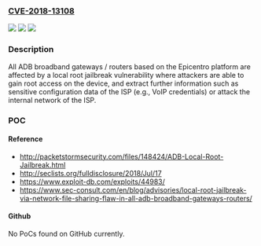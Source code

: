 ### [CVE-2018-13108](https://cve.mitre.org/cgi-bin/cvename.cgi?name=CVE-2018-13108)
![](https://img.shields.io/static/v1?label=Product&message=n%2Fa&color=blue)
![](https://img.shields.io/static/v1?label=Version&message=n%2Fa&color=blue)
![](https://img.shields.io/static/v1?label=Vulnerability&message=n%2Fa&color=brighgreen)

### Description

All ADB broadband gateways / routers based on the Epicentro platform are affected by a local root jailbreak vulnerability where attackers are able to gain root access on the device, and extract further information such as sensitive configuration data of the ISP (e.g., VoIP credentials) or attack the internal network of the ISP.

### POC

#### Reference
- http://packetstormsecurity.com/files/148424/ADB-Local-Root-Jailbreak.html
- http://seclists.org/fulldisclosure/2018/Jul/17
- https://www.exploit-db.com/exploits/44983/
- https://www.sec-consult.com/en/blog/advisories/local-root-jailbreak-via-network-file-sharing-flaw-in-all-adb-broadband-gateways-routers/

#### Github
No PoCs found on GitHub currently.

